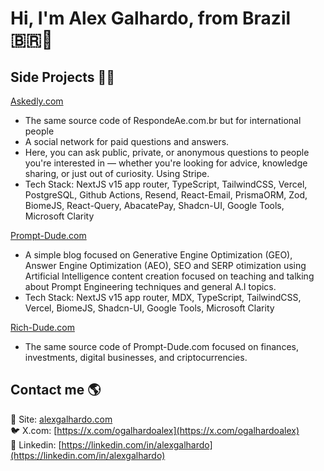 # Hi, I'm Alex Galhardo, from Brazil 🇧🇷👋

## Side Projects 👨‍💻

[Askedly.com](https://askedly.com)
   - The same source code of RespondeAe.com.br but for international people 
   - A social network for paid questions and answers.
   - Here, you can ask public, private, or anonymous questions to people you're interested in — whether you're looking for advice, knowledge sharing, or just out of curiosity. Using Stripe.
   - Tech Stack: NextJS v15 app router, TypeScript, TailwindCSS, Vercel, PostgreSQL, Github Actions, Resend, React-Email, PrismaORM, Zod, BiomeJS, React-Query, AbacatePay, Shadcn-UI, Google Tools, Microsoft Clarity

[Prompt-Dude.com](https://prompt-dude.com)
   - A simple blog focused on Generative Engine Optimization (GEO), Answer Engine Optimization (AEO), SEO and SERP otimization using Artificial Intelligence content creation focused on teaching and talking about Prompt Engineering techniques and general A.I topics.
   - Tech Stack: NextJS v15 app router, MDX, TypeScript, TailwindCSS, Vercel, BiomeJS, Shadcn-UI, Google Tools, Microsoft Clarity

[Rich-Dude.com](https://rich-dude.com)
   - The same source code of Prompt-Dude.com focused on finances, investments, digital businesses, and criptocurrencies.

## Contact me 🌎

🚀 Site: [alexgalhardo.com](https://alexgalhardo.com)  
🐦 X.com: [https://x.com/ogalhardoalex](https://x.com/ogalhardoalex)  
💼 Linkedin: [https://linkedin.com/in/alexgalhardo](https://linkedin.com/in/alexgalhardo)  
